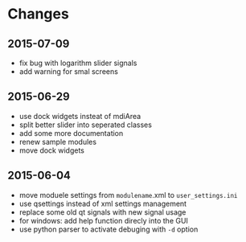 Changes
=======

## 2015-07-09
* fix bug with logarithm slider signals
* add warning for smal screens

## 2015-06-29
* use dock widgets insteat of mdiArea
* split better slider into seperated classes
* add some more documentation
* renew sample modules
* move dock widgets

## 2015-06-04
* move moduele settings from ```modulename```.xml to ```user_settings.ini```
* use qsettings instead of xml settings management
* replace some old qt signals with new signal usage
* for windows: add help function direcly into the GUI
* use python parser to activate debuging with ```-d``` option
